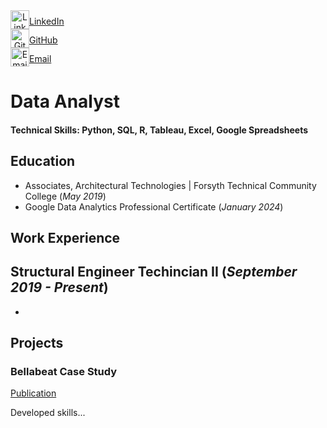 <div align="center">
  <a href="https://www.linkedin.com/in/nicholas-voris/" target="_blank" style="margin-right: 20px;">
    <div style="display: flex; flex-direction: row; align-items: center;">
      <img src="https://img.icons8.com/color/48/000000/linkedin.png" alt="LinkedIn" width="30" height="30"/>
      <span style="margin-top: 5px;">LinkedIn</span>
    </div>
  </a>
  
  <a href="https://github.com/NicholasVoris/" target="_blank" style="margin-right: 20px;">
    <div style="display: flex; flex-direction: row; align-items: center;">
      <img src="https://img.icons8.com/ios/50/000000/github.png" alt="GitHub" width="30" height="30"/>
      <span style="margin-top: 5px;">GitHub</span>
    </div>
  </a>
  
  <a href="mailto:nicholasgvoris@gmail.com" target="_blank">
    <div style="display: flex; flex-direction: row; align-items: center;">
      <img src="https://img.icons8.com/color/48/000000/gmail.png" alt="Email" width="30" height="30"/>
      <span style="margin-top: 5px;">Email</span>
    </div>
  </a>
</div>



# Data Analyst

#### Technical Skills: Python, SQL, R, Tableau, Excel, Google Spreadsheets

## Education
- Associates, Architectural Technologies | Forsyth Technical Community College (_May 2019_)								       		
- Google Data Analytics Professional Certificate (_January 2024_)	 			        		

## Work Experience
**Structural Engineer Techincian II (_September 2019 - Present_)**
- 
- 

## Projects
### Bellabeat Case Study
[Publication](https://www.kaggle.com/code/nickvoris/bellabeat-case-study/notebook)

Developed skills...

